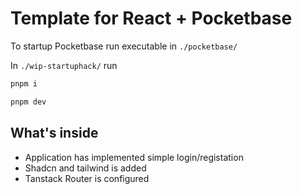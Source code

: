 # Template for React + Pocketbase

To startup Pocketbase run executable in `./pocketbase/`

In `./wip-startuphack/` run

```sh
pnpm i

pnpm dev
```


## What's inside
- Application has implemented simple login/registation
- Shadcn and tailwind is added
- Tanstack Router is configured
